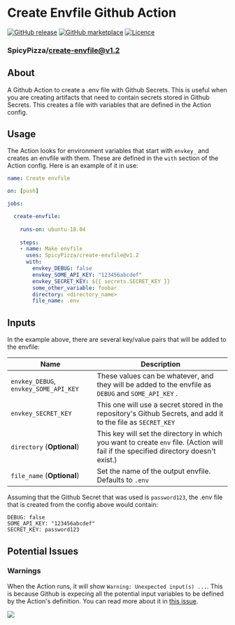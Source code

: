 # Create Envfile Github Action

[![GitHub
release](https://img.shields.io/github/release/SpicyPizza/create-envfile.svg?style=flat-square)](https://github.com/SpicyPizza/create-envfile/releases/latest)
[![GitHub
marketplace](https://img.shields.io/badge/marketplace-create--env--file-blue?logo=github&style=flat-square)](https://github.com/marketplace/actions/create-env-file)
[![Licence](https://img.shields.io/github/license/SpicyPizza/create-envfile)](https://github.com/SpicyPizza/create-envfile/blob/master/LICENSE)

### SpicyPizza/create-envfile@v1.2

## About

A Github Action to create a .env file with Github Secrets. This is useful when
you are creating artifacts that need to contain secrets stored in Github
Secrets. This creates a file with variables that are defined in the Action
config.

## Usage

The Action looks for environment variables that start with `envkey_` and creates
an envfile with them. These are defined in the `with` section of the Action
config. Here is an example of it in use:

```yml
name: Create envfile

on: [push]

jobs:

  create-envfile:
 
    runs-on: ubuntu-18.04
 
    steps:
    - name: Make envfile
      uses: SpicyPizza/create-envfile@v1.2
      with:
        envkey_DEBUG: false
        envkey_SOME_API_KEY: "123456abcdef"
        envkey_SECRET_KEY: ${{ secrets.SECRET_KEY }}
        some_other_variable: foobar
        directory: <directory_name>
        file_name: .env
```

## Inputs

In the example above, there are several key/value pairs that will be added to
the envfile:

| Name                                  | Description                                                                                                                          |
|---------------------------------------|--------------------------------------------------------------------------------------------------------------------------------------|
| `envkey_DEBUG`, `envkey_SOME_API_KEY` | These values can be whatever, and they will be added to the envfile as  `DEBUG`  and  `SOME_API_KEY` .                               |
| `envkey_SECRET_KEY`                 | This one will use a secret stored in the repository's Github Secrets, and add it to the file as  `SECRET_KEY`                        |
| `directory` (**Optional**)            | This key will set the directory in which you want to create `env` file. (Action will fail if the specified directory doesn't exist.) |
| `file_name` (**Optional**)            | Set the name of the output envfile. Defaults to `.env`                                                                               |

Assuming that the Github Secret that was used is `password123`, the .env file
that is created from the config above would contain:

```
DEBUG: false
SOME_API_KEY: "123456abcdef"
SECRET_KEY: password123
```

## Potential Issues

### Warnings

When the Action runs, it will show `Warning: Unexpected input(s) ...`. This is
because Github is expecing all the potential input variables to be defined by
the Action's definition. You can read more about it in [this
issue](https://github.com/SpicyPizza/create-envfile/issues/10).

![](https://user-images.githubusercontent.com/12802646/106284483-594e2300-6254-11eb-9e5d-3a6426da0435.png)
